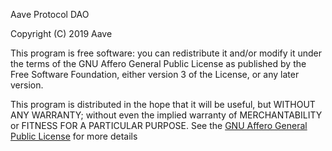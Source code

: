 Aave Protocol DAO

Copyright (C) 2019 Aave

This program is free software: you can redistribute it and/or modify
it under the terms of the GNU Affero General Public License as
published by the Free Software Foundation, either version 3 of the
License, or any later version.

This program is distributed in the hope that it will be useful,
but WITHOUT ANY WARRANTY; without even the implied warranty of
MERCHANTABILITY or FITNESS FOR A PARTICULAR PURPOSE.  See the 
[GNU Affero General Public License](https://www.gnu.org/licenses/agpl-3.0.en.html) 
for more details